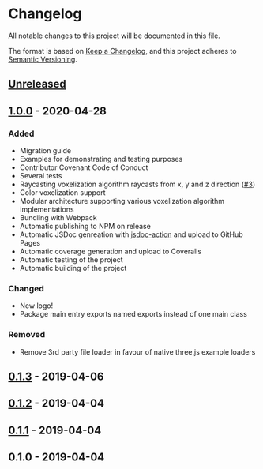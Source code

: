 # Changelog
All notable changes to this project will be documented in this file.

The format is based on [Keep a Changelog](https://keepachangelog.com/en/1.0.0/),
and this project adheres to [Semantic Versioning](https://semver.org).

## [Unreleased]

## [1.0.0] - 2020-04-28
### Added
- Migration guide
- Examples for demonstrating and testing purposes
- Contributor Covenant Code of Conduct
- Several tests
- Raycasting voxelization algorithm raycasts from x, y and z direction ([#3](https://github.com/andstor/voxelizer/issues/3))
- Color voxelization support
- Modular architecture supporting various voxelization algorithm implementations
- Bundling with Webpack
- Automatic publishing to NPM on release
- Automatic JSDoc genreation with [jsdoc-action](https://github.com/andstor/jsdoc-action) and upload to GitHub Pages
- Automatic coverage generation and upload to Coveralls
- Automatic testing of the project
- Automatic building of the project

### Changed
- New logo!
- Package main entry exports named exports instead of one main class

### Removed
- Remove 3rd party file loader in favour of native three.js example loaders

## [0.1.3] - 2019-04-06

## [0.1.2] - 2019-04-04

## [0.1.1] - 2019-04-04

## 0.1.0 - 2019-04-04

[Unreleased]: https://github.com/andstor/voxelizer/compare/v1.0.0...HEAD
[1.0.0]: https://github.com/andstor/three-voxel-loader/compare/v0.1.3...v1.0.0
[0.1.3]: https://github.com/andstor/three-voxel-loader/compare/v0.1.2...v0.1.3
[0.1.2]: https://github.com/andstor/three-voxel-loader/compare/v0.1.1...v0.1.2
[0.1.1]: https://github.com/andstor/three-voxel-loader/compare/v0.1.0...v0.1.1
